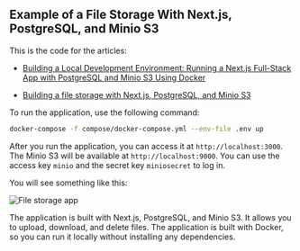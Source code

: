 <!-- https://blog.alexefimenko.com/posts/file-storage-nextjs-postgres-s3 -->

## Example of a File Storage With Next.js, PostgreSQL, and Minio S3

This is the code for the articles:

- [Building a Local Development Environment: Running a Next.js Full-Stack App with PostgreSQL and Minio S3 Using Docker](https://blog.alexefimenko.com/posts/nextjs-postgres-s3-locally)

- [Building a file storage with Next.js, PostgreSQL, and Minio S3](https://blog.alexefimenko.com/posts/file-storage-nextjs-postgres-s3)

To run the application, use the following command:

```bash copy
docker-compose -f compose/docker-compose.yml --env-file .env up
```

After you run the application, you can access it at `http://localhost:3000`.
The Minio S3 will be available at `http://localhost:9000`. You can use the access key `minio` and the secret key `miniosecret` to log in.

You will see something like this:

![File storage app](https://blog.alexefimenko.com/blog-assets/file-storage-nextjs-postgres-s3/app-screenshot.png)

The application is built with Next.js, PostgreSQL, and Minio S3. It allows you to upload, download, and delete files. The application is built with Docker, so you can run it locally without installing any dependencies.
